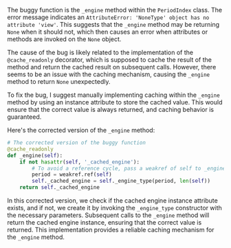 The buggy function is the `_engine` method within the `PeriodIndex` class. The error message indicates an `AttributeError: 'NoneType' object has no attribute 'view'`. This suggests that the `_engine` method may be returning `None` when it should not, which then causes an error when attributes or methods are invoked on the `None` object.

The cause of the bug is likely related to the implementation of the `@cache_readonly` decorator, which is supposed to cache the result of the method and return the cached result on subsequent calls. However, there seems to be an issue with the caching mechanism, causing the `_engine` method to return `None` unexpectedly.

To fix the bug, I suggest manually implementing caching within the `_engine` method by using an instance attribute to store the cached value. This would ensure that the correct value is always returned, and caching behavior is guaranteed.

Here's the corrected version of the `_engine` method:

```python
# The corrected version of the buggy function
@cache_readonly
def _engine(self):
    if not hasattr(self, '_cached_engine'):
        # To avoid a reference cycle, pass a weakref of self to _engine_type.
        period = weakref.ref(self)
        self._cached_engine = self._engine_type(period, len(self))
    return self._cached_engine
```

In this corrected version, we check if the cached engine instance attribute exists, and if not, we create it by invoking the `_engine_type` constructor with the necessary parameters. Subsequent calls to the `_engine` method will return the cached engine instance, ensuring that the correct value is returned. This implementation provides a reliable caching mechanism for the `_engine` method.